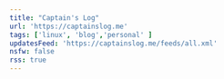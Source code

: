 ```yaml
---
title: "Captain's Log"
url: 'https://captainslog.me'
tags: ['linux', 'blog','personal' ]
updatesFeed: 'https://captainslog.me/feeds/all.xml'
nsfw: false
rss: true
---
```

